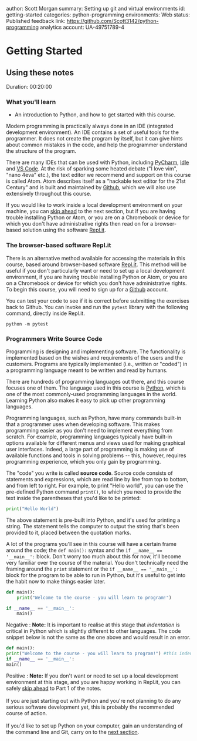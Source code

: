 author: Scott Morgan
summary: Setting up git and virtual environments
id: getting-started
categories: python-programming
environments: Web
status: Published
feedback link: https://github.com/Scott3142/python-programming
analytics account: UA-49751789-4

# Getting Started

## Using these notes
Duration: 00:20:00

### What you'll learn
* An introduction to Python, and how to get started with this course.

Modern programming is practically always done in an IDE (integrated development environment). An IDE contains a set of useful tools for the programmer. It does not create the program by itself, but it can give hints about common mistakes in the code, and help the programmer understand the structure of the program.

There are many IDEs that can be used with Python, including [PyCharm](https://www.jetbrains.com/pycharm), [Idle](https://docs.python.org/3/library/idle.html) and [VS Code](https://code.visualstudio.com/). At the risk of sparking some heated debate ("I love vim", "nano 4eva" etc.), the text editor we recommend and support on this course is called Atom. Atom describes itself as a "hackable text editor for the 21st Century" and is built and maintained by [Github](https://github.com/), which we will also use extensively throughout this course.

If you would like to work inside a local development environment on your machine, you can [skip ahead](https://scott3142.uk/python-programming/codelabs/local-development-environment/index.html?index=..%2F..index#0) to the next section, but if you are having trouble installing Python or Atom, or you are on a Chromebook or device for which you don't have administrative rights then read on for a browser-based solution using the software [Repl.it](https://repl.it/~).

### The browser-based software Repl.it

There is an alternative method available for accessing the materials in this course, based around browser-based software [Repl.it](https://repl.it/~). This method will be useful if you don't particularly want or need to set up a local development environment, if you are having trouble installing Python or Atom, or you are on a Chromebook or device for which you don't have administrative rights. To begin this course, you will need to sign up for a [Github](https://github.com) account.

You can test your code to see if it is correct before submitting the exercises back to Github. You can invoke and run the `pytest` library with the following command, directly inside Repl.it.

```
python -m pytest
```

### Programmers Write Source Code

Programming is designing and implementing software. The functionality is implemented based on the wishes and requirements of the users and the customers. Programs are typically implemented (i.e., written or "coded") in a programming language meant to be written and read by humans.

There are hundreds of programming languages out there, and this course focuses one of them. The language used in this course is [Python](https://www.python.org/), which is one of the most commonly-used programming languages in the world. Learning Python also makes it easy to pick up other programming languages.

Programming languages, such as Python, have many commands built-in that a programmer uses when developing software. This makes programming easier as you don't need to implement everything from scratch. For example, programming languages typically have built-in options available for different menus and views used for making graphical user interfaces. Indeed, a large part of programming is making use of available functions and tools in solving problems -- this, however, requires programming experience, which you only gain by programming.

The "code" you write is called **source code**. Source code consists of statements and expressions, which are read line by line from top to bottom, and from left to right. For example, to print "Hello world", you can use the pre-defined Python command `print()`, to which you need to provide the text inside the parentheses that you'd like to be printed:

```python
print("Hello World")
```

The above statement is pre-built into Python, and it's used for printing a string. The statement tells the computer to output the string that's been provided to it, placed between the quotation marks.

A lot of the programs you'll see in this course will have a certain frame around the code; the `def main():` syntax and the `if __name__ == '__main__':` block. Don't worry too much about this for now, it'll become very familiar over the course of the material. You don't technically need the framing around the `print` statement or the `if __name__ == '__main__':` block for the program to be able to run in Python, but it's useful to get into the habit now to make things easier later.

```python
def main():
    print("Welcome to the course - you will learn to program!")

if __name__ == '__main__':
    main()
```

Negative
: **Note:** It is important to realise at this stage that _indentation_ is critical in Python which is slightly different to other languages. The code snippet below is not the same as the one above and would result in an error.

```python
def main():
print("Welcome to the course - you will learn to program!") #this indentation is wrong
if __name__ == '__main__':
main()
```

Positive
: **Note:** If you don't want or need to set up a local development environment at this stage, and you are happy working in Repl.it, you can safely [skip ahead](https://scott3142.uk/python-programming/codelabs/part-1/index.html?index=..%2F..index#0) to Part 1 of the notes. <br><br> If you are just starting out with Python and you're not planning to do any serious software development yet, this is probably the recommended course of action. <br><br> If you'd like to set up Python on your computer, gain an understanding of the command line and Git, carry on to the [next section](https://scott3142.uk/python-programming/codelabs/local-development-environment/index.html?index=..%2F..index#0).
